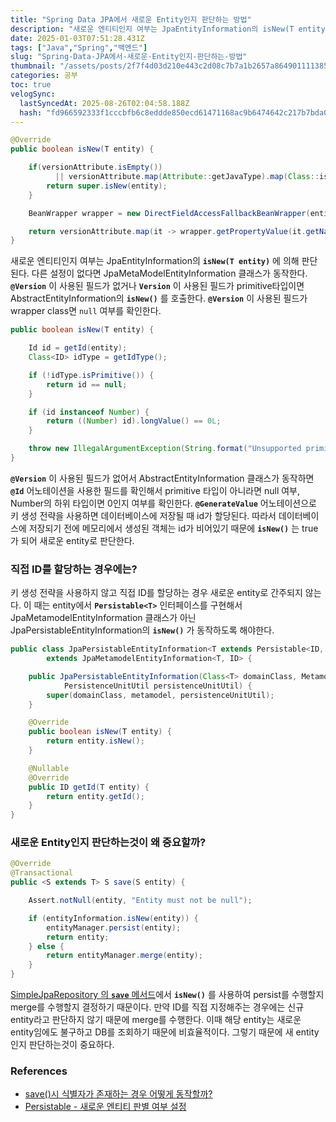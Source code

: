 ```yaml
---
title: "Spring Data JPA에서 새로운 Entity인지 판단하는 방법"
description: "새로운 엔티티인지 여부는 JpaEntityInformation의 isNew(T entity) 에 의해 판단된다. 다른 설정이 없다면 JpaMetaModelEntityInformation 클래스가 동작한다. @Version 이 사용된 필드가 없거나 Version 이 사용"
date: 2025-01-03T07:51:28.431Z
tags: ["Java","Spring","백엔드"]
slug: "Spring-Data-JPA에서-새로운-Entity인지-판단하는-방법"
thumbnail: "/assets/posts/2f7f4d03d210e443c2d08c7b7a1b2657a8649011113852efd316015c59aca8a1.png"
categories: 공부
toc: true
velogSync:
  lastSyncedAt: 2025-08-26T02:04:58.188Z
  hash: "fd966592333f1cccbfb6c8eddde850ecd61471168ac9b6474642c217b7bda0e4"
---
```


```java
@Override
public boolean isNew(T entity) {

    if(versionAttribute.isEmpty()) 
          || versionAttribute.map(Attribute::getJavaType).map(Class::isPrimitive).orElse(false)) {
        return super.isNew(entity);
    }

    BeanWrapper wrapper = new DirectFieldAccessFallbackBeanWrapper(entity);

    return versionAttribute.map(it -> wrapper.getPropertyValue(it.getName()) == null).orElse(true);
}
```

새로운 엔티티인지 여부는 JpaEntityInformation의 **`isNew(T entity)`** 에 의해 판단된다. 다른 설정이 없다면 JpaMetaModelEntityInformation 클래스가 동작한다. **`@Version`** 이 사용된 필드가 없거나 **`Version`** 이 사용된 필드가 primitive타입이면 AbstractEntityInformation의 **`isNew()`** 를 호출한다. **`@Version`** 이 사용된 필드가 wrapper class면 `null` 여부를 확인한다.

```java
public boolean isNew(T entity) {

    Id id = getId(entity);
    Class<ID> idType = getIdType();

    if (!idType.isPrimitive()) {
        return id == null;
    }

    if (id instanceof Number) {
        return ((Number) id).longValue() == 0L;
    }

    throw new IllegalArgumentException(String.format("Unsupported primitive id type %s", idType));
}
```
**`@Version`** 이 사용된 필드가 없어서 AbstractEntityInformation 클래스가 동작하면 **`@Id`** 어노테이션을 사용한 필드를 확인해서 primitive 타입이 아니라면 null 여부, Number의 하위 타입이면 0인지 여부를 확인한다. **`@GenerateValue`** 어노테이션으로 키 생성 전략을 사용하면 데이터베이스에 저장될 때 id가 할당된다. 따라서 데이터베이스에 저장되기 전에 메모리에서 생성된 객체는 id가 비어있기 때문에 **`isNew()`** 는 true가 되어 새로운 entity로 판단한다.

### 직접 ID를 할당하는 경우에는?
키 생성 전략을 사용하지 않고 직접 ID를 할당하는 경우 새로운 entity로 간주되지 않는다. 이 때는 entity에서 **`Persistable<T>`** 인터페이스를 구현해서 JpaMetamodelEntityInformation 클래스가 아닌 JpaPersistableEntityInformation의 **`isNew()`** 가 동작하도록 해야한다.

```java
public class JpaPersistableEntityInformation<T extends Persistable<ID, ID> 
        extends JpaMetamodelEntityInformation<T, ID> {

    public JpaPersistableEntityInformation(Class<T> domainClass, Metamodel metamodel, 
            PersistenceUnitUtil persistenceUnitUtil) {
        super(domainClass, metamodel, persistenceUnitUtil);
    }

    @Override
    public boolean isNew(T entity) {
        return entity.isNew();
    }

    @Nullable
    @Override
    public ID getId(T entity) {
        return entity.getId();
    }
}
```

### 새로운 Entity인지 판단하는것이 왜 중요할까?
```java
@Override
@Transactional
public <S extends T> S save(S entity) {

    Assert.notNull(entity, "Entity must not be null");

	if (entityInformation.isNew(entity)) {
		entityManager.persist(entity);
		return entity;
	} else {
		return entityManager.merge(entity);
	}
}
```

[SimpleJpaRepository 의 **`save`** 메서드](https://umanking.github.io/2019/04/12/jpa-persist-merge/)에서 **`isNew()`** 를 사용하여 persist를 수행할지 merge를 수행할지 결정하기 때문이다. 만약 ID를 직접 지정해주는 경우에는 신규 entity라고 판단하지 않기 때문에 merge를 수행한다. 이때 해당 entity는 새로운 entity임에도 불구하고 DB를 조회하기 때문에 비효율적이다. 그렇기 때문에 새 entity인지 판단하는것이 중요하다.

### References
- [save()시 식별자가 존재하는 경우 어떻게 동작할까?](https://ttl-blog.tistory.com/807)
- [Persistable - 새로운 엔티티 판별 여부 설정](https://ttl-blog.tistory.com/852)